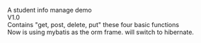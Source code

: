 A student info manage demo   
V1.0   
Contains "get, post, delete, put" these four basic functions   
Now is using mybatis as the orm frame. will switch to hibernate.   
